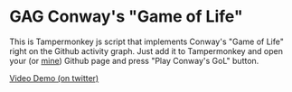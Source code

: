 # GAG Conway's "Game of Life"

This is Tampermonkey js script that implements Conway's "Game of Life" right on the Github activity graph. Just add it to Tampermonkey and open your (or [mine](https://github.com/Oxore)) Github page and press "Play Conway's GoL" button.

[Video Demo (on twitter)](https://twitter.com/u_frds/status/1013508641675243521)
